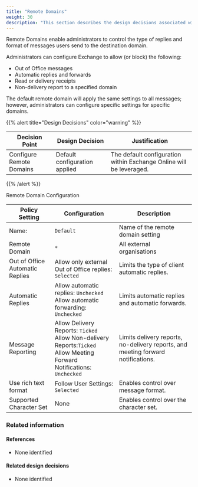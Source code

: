 ```yaml
---
title: "Remote Domains"
weight: 30
description: "This section describes the design decisions associated with Remote Domains for system(s) built using ASD's Blueprint for Secure Cloud."
---
```


Remote Domains enable administrators to control the type of replies and format of messages users send to the destination domain.

Administrators can configure Exchange to allow (or block) the following:

* Out of Office messages
* Automatic replies and forwards
* Read or delivery receipts
* Non-delivery report to a specified domain

The default remote domain will apply the same settings to all messages; however, administrators can configure specific settings for specific domains.

{{% alert title="Design Decisions" color="warning" %}}

| Decision Point           | Design Decision               | Justification                                                       |
|--------------------------|-------------------------------|---------------------------------------------------------------------|
| Configure Remote Domains | Default configuration applied | The default configuration within Exchange Online will be leveraged. |

{{% /alert %}}

Remote Domain Configuration

| Policy Setting                  | Configuration                                                                                                               | Description                                                                      |
|---------------------------------|-----------------------------------------------------------------------------------------------------------------------------|----------------------------------------------------------------------------------|
| Name:                           | `Default`                                                                                                                   | Name of the remote domain setting                                                |
| Remote Domain                   | `*`                                                                                                                         | All external organisations                                                       |
| Out of Office Automatic Replies | Allow only external Out of Office replies: `Selected`                                                                       | Limits the type of client automatic replies.                                     |
| Automatic Replies               | Allow automatic replies: `Unchecked`<br>Allow automatic forwarding: `Unchecked`                                             | Limits automatic replies and automatic forwards.                                 |
| Message Reporting               | Allow Delivery Reports: `Ticked`<br>Allow Non-delivery Reports:`Ticked`<br>Allow Meeting Forward Notifications: `Unchecked` | Limits delivery reports, no-delivery reports, and meeting forward notifications. |
| Use rich text format            | Follow User Settings: `Selected`                                                                                            | Enables control over message format.                                          |
| Supported Character Set         | None                                                                                                                        | Enables control over the character set.                                       |

### Related information

#### References

* None identified

#### Related design decisions

* None identified
